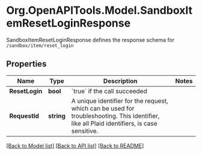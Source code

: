 # Org.OpenAPITools.Model.SandboxItemResetLoginResponse
SandboxItemResetLoginResponse defines the response schema for `/sandbox/item/reset_login`

## Properties

Name | Type | Description | Notes
------------ | ------------- | ------------- | -------------
**ResetLogin** | **bool** | &#x60;true&#x60; if the call succeeded | 
**RequestId** | **string** | A unique identifier for the request, which can be used for troubleshooting. This identifier, like all Plaid identifiers, is case sensitive. | 

[[Back to Model list]](../README.md#documentation-for-models) [[Back to API list]](../README.md#documentation-for-api-endpoints) [[Back to README]](../README.md)

